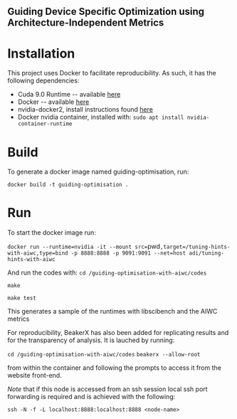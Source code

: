 
Guiding Device Specific Optimization using Architecture-Independent Metrics
---------------------------------------------------------------------------

<!--
This artefact now uses binder -- automatic cloud hosting of Jupyter workbooks with support for docker. So if you want to avoid all the steps mentioned below, simply click the binder badge.

[![Binder](https://mybinder.org/badge.svg)](https://mybinder.org/v2/gh/BeauJoh/aiwc-opencl-based-architecture-independent-workload-characterization-artefact/master)
-->

# Installation

This project uses Docker to facilitate reproducibility. As such, it has the following dependencies:

* Cuda 9.0 Runtime -- available [here](https://developer.nvidia.com/cuda-downloads)
* Docker -- available [here](https://docs.docker.com/install/linux/docker-ce/ubuntu/)
* nvidia-docker2, install instructions found [here](https://github.com/NVIDIA/nvidia-docker)
* Docker nvidia container, installed with: `sudo apt install nvidia-container-runtime`

# Build

To generate a docker image named guiding-optimisation, run:

`docker build -t guiding-optimisation .`

# Run

To start the docker image run:

`docker run --runtime=nvidia -it --mount src=`pwd`,target=/tuning-hints-with-aiwc,type=bind -p 8888:8888 -p 9091:9091 --net=host adi/tuning-hints-with-aiwc`

And run the codes with:
`cd /guiding-optimisation-with-aiwc/codes`

`make`

`make test`

This generates a sample of the runtimes with libscibench and the AIWC metrics

For reproducibility, BeakerX has also been added for replicating results and for the transparency of analysis.
It is lauched by running:

`cd /guiding-optimisation-with-aiwc/codes`
`beakerx --allow-root`

from within the container and following the prompts to access it from the website front-end.

*Note* that if this node is accessed from an ssh session local ssh port forwarding is required and is achieved with the following:

`ssh -N -f -L localhost:8888:localhost:8888 <node-name>`

